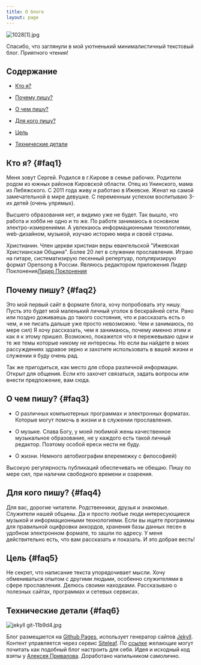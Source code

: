 ```yaml
---
title: О блоге
layout: page
---
```


![1028\[1\].jpg](/uploads/1028%5B1%5D.jpg)

Спасибо, что заглянули в мой уютненький минималистичный текстовый блог.
Приятного чтения!

## Содержание

* [Кто я?](#faq1)

* [Почему пишу?](#faq2)

* [О чем пишу?](#faq3)

* [Для кого пишу?](#faq4)

* [Цель](#faq5)

* [Технические детали](#faq6)

## Кто я?  {#faq1}

Меня зовут Сергей.
Родился в г.Кирове в семье рабочих. Родители родом из южных районов Кировской области. Отец из Унинского, мама из Лебяжского. С 2011 года живу и работаю в Ижевске.
Женат на самой замечательной в мире девушке. С переменным успехом воспитываю 3-их детей (очень упрямых).

Высшего образования нет, и видимо уже не будет.
Так вышло, что работа и хобби не одно и то же.
По работе занимаюсь в основном электро-измерениями.
А увлекаюсь информационными технологиями, web-дизайном, музыкой, изучаю историю мира и своей страны.

Христианин. Член церкви христиан веры евангельской "Ижевская Христианская Община".
Более 20 лет в служении прославления. Играю на гитаре, систематизирую песенный репертуар, популяризирую формат Opensong в России.
Являюсь редактором приложения Лидер Поклонения[Лидер Поклонения](http://worshipleaderapp.com)

## Почему пишу?  {#faq2}

Это мой первый сайт в формате блога, хочу попробовать эту нишу.
Пусть это будет мой маленький личный уголок в бескрайней сети.
Рано или поздно доживаешь до такого состояния, что и рассказать есть о чем, и не писать дальше уже просто невозможно. Чем и занимаюсь, по мере сил)
Я хочу рассказать, чем я занимаюсь, почему именно этим и как я к этому пришел.
Возможно, покажется что я пережевываю одни и те же темы которые никому не интересны.
Но если вы найдете в моих рассуждениях здравое зерно и захотите использовать в вашей жизни и служении я буду очень рад.

Так же пригодиться, как место для сбора различной информации.
Открыт для общения. Если кто захочет связаться, задать вопросы или внести предложение, вам сюда.

## О чем пишу?  {#faq3}

* О различных компьютерных программах и электронных форматах. Которые могут помочь в жизни и в служении прославления.

* О музыке. Слава Богу, у моей любимой жены качественное музыкальное образование, не у каждого есть такой личный редактор. Поэтому особой ереси нести не буду.

* О жизни. Немного автобиографии вперемежку с философией)

Высокую регулярность публикаций обеспечивать не обещаю. Пишу по мере сил, при наличии свободного времени и озарения.

## Для кого пишу?  {#faq4}

Для вас, дорогие читатели.
Родственники, друзья и знакомые. Служители нашей общины. Да и просто любые люди интересующиеся музыкой и информационными технологиями. Если вы ищете программы для  правильной оцифровки аккордов, хранения базы данных песен в удобном электронном формате, то зашли по адресу. У меня действительно есть, что вам рассказать и показать. И это добрая весть!

## Цель  {#faq5}

Не секрет, что написание текста упорядочивает мысли.
Хочу обмениваться опытом с другими людьми, особенно служителями в сфере прославления.
Делюсь своими  находками. Рассказываю о полезных сайтах, программах и сетевых сервисах.

## Технические детали  {#faq6}

![jekyll git-11b9d4.jpg](/uploads/jekyll%20git-11b9d4.jpg)

Блог размещается на [Github Pages](https://pages.github.com/), использует генератор сайтов [Jekyll](http://jekyllrb.com/). Контент управляется через сервис [Siteleaf](https://www.siteleaf.com/). По [ссылке](https://sergknyz.github.io/setup-blog-on-github/) желающие могут почитать как подобный блог настроить для себя. Идея и исходный код взяты у [Алексея Привалова](http://alexprivalov.org/). Доработано напильником самолично.